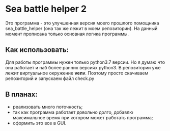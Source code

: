 Sea battle helper 2
===
Это программа - это улучшенная версия моего прошлого помощника sea_battle_helper 
(она так же лежит в моем репозитории). На данный момент прописана только основная
логика программы.

Как использовать:
---
Для работы программы нужен только python3.7 версии. Но я думаю что она работает и
наб более ранних версиях python3.
В репозитории уже лежит виртуальное окружение **venv**.
Поэтому просто скачиваем репозиторий и запускаем файл check.py

В планах:
---
- реализовать много поточность;
- так как программа работает довольно долго, добавлю максимальное время 
при котором может работать программа;
- оформить это все в GUI.
